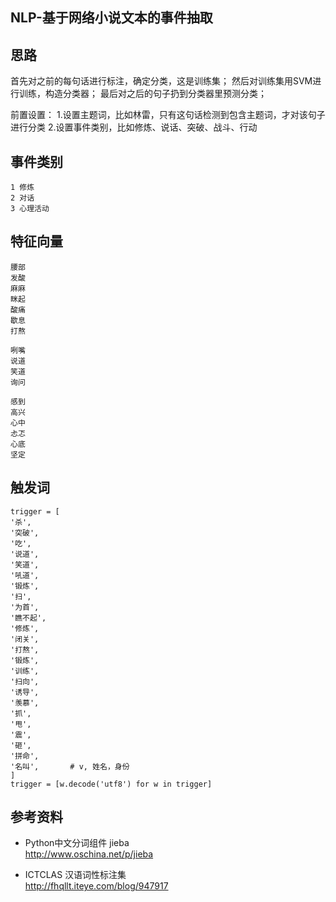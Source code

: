 ## NLP-基于网络小说文本的事件抽取

## 思路
首先对之前的每句话进行标注，确定分类，这是训练集；
然后对训练集用SVM进行训练，构造分类器；
最后对之后的句子扔到分类器里预测分类；

前置设置：
1.设置主题词，比如林雷，只有这句话检测到包含主题词，才对该句子进行分类
2.设置事件类别，比如修炼、说话、突破、战斗、行动

## 事件类别
```
1 修炼
2 对话
3 心理活动
```

## 特征向量
```
腰部
发酸
麻麻
眯起
酸痛
歇息
打熬

咧嘴
说道
笑道
询问

感到
高兴
心中
忐忑
心底
坚定
```

## 触发词
```
trigger = [
'杀',
'突破',
'吃',
'说道',
'笑道',
'吼道',
'锻炼',
'扫',
'为首',
'瞧不起',
'修炼',
'闭关',
'打熬',
'锻炼',
'训练',
'扫向',
'诱导',
'羡慕',
'抓',
'甩',
'震',
'砸',
'拼命',
'名叫',		# v, 姓名，身份
]
trigger = [w.decode('utf8') for w in trigger]
```

## 参考资料
* Python中文分词组件 jieba  
http://www.oschina.net/p/jieba

* ICTCLAS 汉语词性标注集  
http://fhqllt.iteye.com/blog/947917